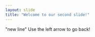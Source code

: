 ```yaml
---
layout: slide
title: "Welcome to our second slide!"
---
```

"new line"
Use the left arrow to go back!
